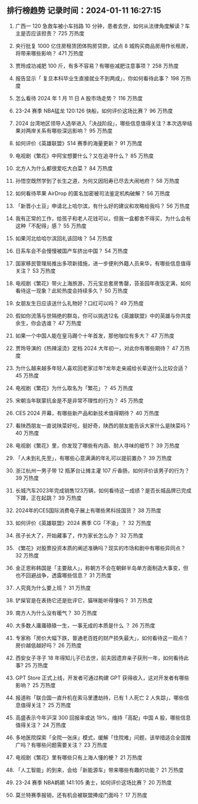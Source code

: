 
## 排行榜趋势 记录时间：2024-01-11 16:27:15
  
  1. 广西一 120 急救车被小车挡路 10 分钟，患者去世，如何从法律角度解读？车主是否应该担责？ 725 万热度
    
  2. 央行批复 1000 亿住房租赁团体购房贷款，试点 8 城购买商品房用作长租房，将带来哪些影响？ 471 万热度
    
  3. 贾玲成功减肥 100 斤，有多不容易？有哪些减肥注意事项？ 258 万热度
    
  4. 报告显示「 复旦本科毕业生直接就业不到两成」，你如何看待此事？ 198 万热度
    
  5. 怎么看待 2024 年 1 月 11 日 A 股市场走势？ 116 万热度
    
  6. 23-24 赛季 NBA猛龙 120:126 快船，如何评价这场比赛？ 96 万热度
    
  7. 2024 台湾地区领导人选举进入「决战阶段」，哪些信息值得关注？本次选举结果对两岸关系有哪些深远影响？ 95 万热度
    
  8. 如何评价《英雄联盟》S14 赛季的海量更新？ 91 万热度
    
  9. 电视剧《繁花》中阿宝想要什么？又在追寻什么？ 85 万热度
    
  10. 北方人为什么都很爱吃大白菜？ 84 万热度
    
  11. 孙悟空既然学到了长生之道，为何又因阳寿已尽去大闹地府？ 58 万热度
    
  12. 如何看待苹果 AirDrop 的匿名加密被司法鉴定机构破解？ 56 万热度
    
  13. 「新晋小土豆」申请北上哈尔滨，有什么好的建议和攻略给我吗？ 56 万热度
    
  14. 我有正常的工作，给孩子和老人花钱可以，但我一盒都舍不得买，为什么会有这种「不配得」感？ 55 万热度
    
  15. 如果河北给哈尔滨回礼该回啥？ 54 万热度
    
  16. 日系车会不会慢慢被国产车挤出中国？ 54 万热度
    
  17. 国家移民管理局推出多项新措施，进一步便利外籍人员来华，有哪些信息值得关注？ 53 万热度
    
  18. 电视剧《繁花》带火上海旅游，万元宝总套房售罄，苔圣园年夜饭定满，如何看待这一现象？此轮热度会持续多久？ 50 万热度
    
  19. 女朋友生日应该送什么礼物好？口红可以吗？ 49 万热度
    
  20. 假如你流落与世隔绝的群岛，你可以挑选12名《英雄联盟》中的英雄与你共度余生，你会选谁？ 47 万热度
    
  21. 如果一个中国人能在皇马踢个十年首发，那他咖位有多大？ 47 万热度
    
  22. 贾玲导演的《热辣滚烫》定档 2024 大年初一，对此你有哪些期待？ 47 万热度
    
  23. 为什么越来越多年轻人喜欢回老家过年?龙年走亲戚给长辈送什么比较合适？ 45 万热度
    
  24. 电视剧《繁花》为什么取名为「繁花」？ 45 万热度
    
  25. 宋朝当年联蒙抗金是不是非常不理性的行为？ 45 万热度
    
  26. CES 2024 开幕，有哪些新产品和新技术值得期待？ 40 万热度
    
  27. 看陕西朋友一直说陕菜好吃，挺好奇，陕西的朋友能告诉大家什么是陕菜吗？ 40 万热度
    
  28. 电视剧《繁花》里，你发现了哪些有内涵、耐人寻味的细节？ 39 万热度
    
  29. 「人未到礼先至」，有哪些心意满满的年礼可以提前置办？ 39 万热度
    
  30. 浙江杭州一男子带 12 瓶茅台让摊主灌 107 斤香肠，如何评价该男子的行为？ 39 万热度
    
  31. 长城汽车2023年完成销售123万辆，如何看待这一成绩？是否长城品牌已完成下蹲，正在起跳？ 39 万热度
    
  32. 2024年的CES国际消费电子展上有哪些黑科技国货？ 38 万热度
    
  33. 如何评价《英雄联盟》2024 赛季 CG「不渝」？ 32 万热度
    
  34. 孩子长大了，开始藏事了，作为家长怎么办？ 32 万热度
    
  35. 《繁花》对股票投资本质的阐述准确吗？现实的市场和剧中有哪些异同点？ 32 万热度
    
  36. 金正恩称韩国是「主要敌人」，称朝方不会在朝鲜半岛单方面制造大事变，但也不回避战争，透露哪些信息？ 31 万热度
    
  37. 人究竟为什么要上班？ 31 万热度
    
  38. 铲屎官是在表扬它还是批评它，猫咪能听得懂吗？ 31 万热度
    
  39. 南方人为什么没有暖气？ 30 万热度
    
  40. 大多数人庸庸碌碌一生，一事无成的本质是什么 ？ 26 万热度
    
  41. 专家称「房价大幅下跌，普通老百姓的财产损失最大」，如何看待这一观点？房价越低越好吗？ 26 万热度
    
  42. 西安女子寻子 18 年得知儿子已去世，前夫因遗弃亲子获刑一年，如何看待此事? 25 万热度
    
  43. GPT Store 正式上线，开发者可通过构建 GPT 获得收入，这对开发者有哪些影响？ 25 万热度
    
  44. 报道称「联合国一直升机在索马里遭劫持，已有 1 人死亡 2 人失踪」，哪些信息值得关注？ 25 万热度
    
  45. 高盛表示今年沪深 300 回报率或达 19%，维持「高配」中国 A 股，哪些信息值得关注？ 24 万热度
    
  46. 多地医院探索「全院一张床」模式，缓解「住院难」问题，该举措适合全国推广吗？有哪些问题需要关注？ 23 万热度
    
  47. 电视剧《繁花》里有哪些只有上海人懂的梗？ 21 万热度
    
  48. 「人工智能」的到来，会给「新能源车」带来哪些有趣的功能？ 21 万热度
    
  49. 23-24 赛季 NBA鹈鹕 141:105 勇士，如何评价这场比赛？ 20 万热度
    
  50. 莫兰特赛季报销，还有机会被联盟捧成门面吗？ 17 万热度
    